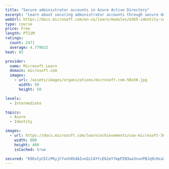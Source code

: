 ```yaml
---
title: "Secure administrator accounts in Azure Active Directory"
excerpt: "Learn about securing administrator accounts through secure devices, dedicated administrator accounts, and just-in-time privileges."
webUrl: https://docs.microsoft.com/en-us/learn/modules/m365-identity-secure-administrators/
type: course
price: Free
length: PT21M
ratings:
  count: 2471
  average: 4.778632
heat: 85

provider:
  name: Microsoft Learn
  domain: microsoft.com
  images:
    - url: /assets/images/organizations/microsoft.com-50x50.jpg
      width: 50
      height: 50

levels:
  - Intermediate

topics:
  - Azure
  - Identity

images:
  - url: https://docs.microsoft.com/learn/achievements/use-microsoft-365-to-secure-administrator-access-social.png
    width: 800
    height: 400
    isCached: true

secured: "69EoIyCECiPKyjCYunh0SdAIunQiCAYtcE62eY7mpPZN3wa3nunPBJq9cHzaXnFncu29ItKTdup4zf5Ci6RpFX87iSCkPCblsH8eevJ4XSjHquoEV2AzlkDPzT0yHP94Lgv8FS5CPmtt3cXPDc9PyBf77XVdZhVFAoXhKDANpv2meBmDQFm3eQqPdBRZmzSuI4UgfUDwyetKzxwrYHI0NNTlBo2+BkAPZc3wmnzjADWcrYNPBRY2vbdlyV4SXidLvIXbWUeg55sPXH1ds/cWOCcKxLDUgWOckCIzRpxO3jCR7wtaovzdmkySi/iNlEr120BJ0ORqnH5hXSEab4LsIlVPQNTeaMbxoccswZ7AxaHxVzjnHVg7Mfj4w2d+f0qNatzi7lmX/+VYaze52UVCh47GQB7eFvnle+kzWmNqsp0=;Wzp0gX11vO5ouk8p82Lesw=="
---
```


